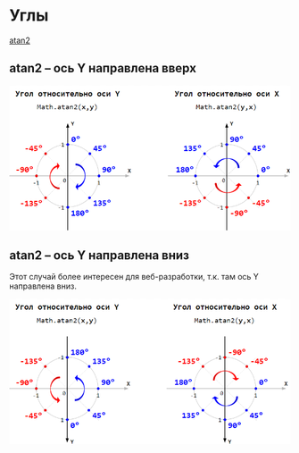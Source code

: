 # Углы

[atan2](https://en.wikipedia.org/wiki/Atan2)

## atan2 – ось Y направлена вверх

<img src="./pic/axis-y-up.png" width="690"/>

## atan2 – ось Y направлена вниз

Этот случай более интересен для веб-разработки, т.к. там ось Y направлена вниз.

<img src="./pic/axis-y-down.png" width="690"/>
